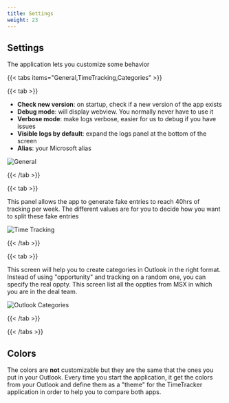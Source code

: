 ```yaml
---
title: Settings
weight: 23
---
```


## Settings

The application lets you customize some behavior

{{< tabs items="General,TimeTracking,Categories" >}}

{{< tab >}}

- **Check new version**: on startup, check if a new version of the app exists
- **Debug mode**: will display webview. You normally never have to use it
- **Verbose mode**: make logs verbose, easier for us to debug if you have issues
- **Visible logs by default**: expand the logs panel at the bottom of the screen
- **Alias**: your Microsoft alias

![General](../../../media/options-general.png)

{{< /tab >}}

{{< tab >}}

This panel allows the app to generate fake entries to reach 40hrs of tracking per week.
The different values are for you to decide how you want to split these fake entries

![Time Tracking](../../../media/options-timetracking.png)

{{< /tab >}}

{{< tab >}}

This screen will help you to create categories in Outlook in the right format. Instead of using "opportunity" and tracking on a random one, you can specify the real oppty. This screen list all the oppties from MSX in which you are in the deal team.

![Outlook Categories](../../../media/options-categories.png)

{{< /tab >}}

{{< /tabs >}}

## Colors

The colors are **not** customizable but they are the same that the ones you put in your Outlook. Every time you start the application, it get the colors from your Outlook and define them as a "theme" for the TimeTracker application in order to help you to compare both apps.
